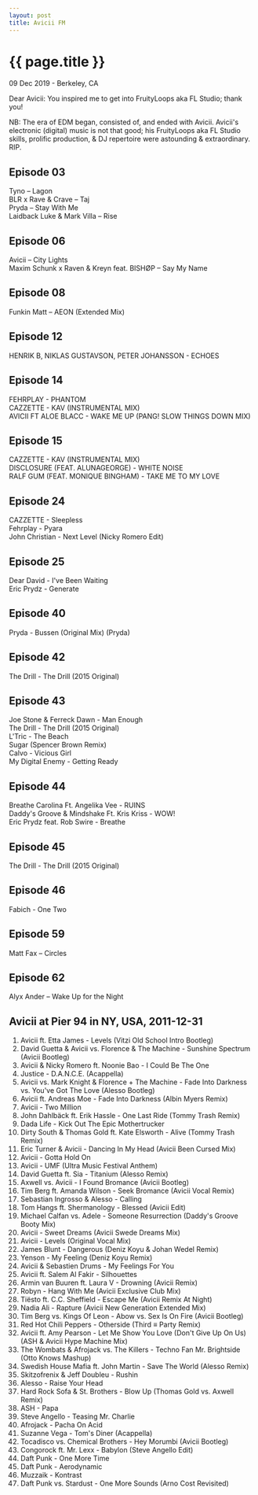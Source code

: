```yaml
---
layout: post
title: Avicii FM
---
```


{{ page.title }}
================

<p class="meta">09 Dec 2019 - Berkeley, CA</p>

Dear Avicii: You inspired me to get into FruityLoops aka FL Studio; thank you!

NB: The era of EDM began, consisted of, and ended with Avicii. Avicii's electronic (digital) music is not that good; his FruityLoops aka FL Studio skills, prolific production, & DJ repertoire were astounding & extraordinary. RIP.

## Episode 03
Tyno – Lagon  
BLR x Rave & Crave – Taj  
Pryda – Stay With Me  
Laidback Luke & Mark Villa – Rise

## Episode 06
Avicii – City Lights  
Maxim Schunk x Raven & Kreyn feat. BISHØP – Say My Name

## Episode 08
Funkin Matt – AEON (Extended Mix)

## Episode 12
HENRIK B, NIKLAS GUSTAVSON, PETER JOHANSSON - ECHOES

## Episode 14
FEHRPLAY - PHANTOM  
CAZZETTE - KAV (INSTRUMENTAL MIX)  
AVICII FT ALOE BLACC - WAKE ME UP (PANG! SLOW THINGS DOWN MIX)

## Episode 15
CAZZETTE - KAV (INSTRUMENTAL MIX)  
DISCLOSURE (FEAT. ALUNAGEORGE) - WHITE NOISE  
RALF GUM (FEAT. MONIQUE BINGHAM) - TAKE ME TO MY LOVE

## Episode 24
CAZZETTE - Sleepless  
Fehrplay - Pyara  
John Christian - Next Level (Nicky Romero Edit)

## Episode 25
Dear David - I've Been Waiting  
Eric Prydz - Generate

## Episode 40
Pryda - Bussen (Original Mix) (Pryda)

## Episode 42
The Drill - The Drill (2015 Original)

## Episode 43
Joe Stone & Ferreck Dawn - Man Enough  
The Drill - The Drill (2015 Original)  
L'Tric - The Beach  
Sugar (Spencer Brown Remix)  
Calvo - Vicious Girl  
My Digital Enemy - Getting Ready

## Episode 44
Breathe Carolina Ft. Angelika Vee - RUINS  
Daddy's Groove & Mindshake Ft. Kris Kriss - WOW!  
Eric Prydz feat. Rob Swire - Breathe

## Episode 45
The Drill - The Drill (2015 Original)

## Episode 46
Fabich - One Two

## Episode 59
Matt Fax – Circles

## Episode 62
Alyx Ander – Wake Up for the Night

## Avicii at Pier 94 in NY, USA, 2011-12-31
1. Avicii ft. Etta James - Levels (Vitzi Old School Intro Bootleg)
2. David Guetta & Avicii vs. Florence & The Machine - Sunshine Spectrum (Avicii Bootleg)
3. Avicii & Nicky Romero ft. Noonie Bao - I Could Be The One
4. Justice - D.A.N.C.E. (Acappella)
5. Avicii vs. Mark Knight & Florence + The Machine - Fade Into Darkness vs. You've Got The Love (Alesso Bootleg)
6. Avicii ft. Andreas Moe - Fade Into Darkness (Albin Myers Remix)
7. Avicii - Two Million
8. John Dahlbäck ft. Erik Hassle - One Last Ride (Tommy Trash Remix)
9. Dada Life - Kick Out The Epic Mothertrucker
10. Dirty South & Thomas Gold ft. Kate Elsworth - Alive (Tommy Trash Remix)
11. Eric Turner & Avicii - Dancing In My Head (Avicii Been Cursed Mix)
12. Avicii - Gotta Hold On
13. Avicii - UMF (Ultra Music Festival Anthem)
14. David Guetta ft. Sia - Titanium (Alesso Remix)
15. Axwell vs. Avicii - I Found Bromance (Avicii Bootleg)
16. Tim Berg ft. Amanda Wilson - Seek Bromance (Avicii Vocal Remix)
17. Sebastian Ingrosso & Alesso - Calling
18. Tom Hangs ft. Shermanology - Blessed (Avicii Edit)
19. Michael Calfan vs. Adele - Someone Resurrection (Daddy's Groove Booty Mix)
20. Avicii - Sweet Dreams (Avicii Swede Dreams Mix)
21. Avicii - Levels (Original Vocal Mix)
22. James Blunt - Dangerous (Deniz Koyu & Johan Wedel Remix)
23. Yenson - My Feeling (Deniz Koyu Remix)
24. Avicii & Sebastien Drums - My Feelings For You
25. Avicii ft. Salem Al Fakir - Silhouettes
26. Armin van Buuren ft. Laura V - Drowning (Avicii Remix)
27. Robyn - Hang With Me (Avicii Exclusive Club Mix)
28. Tiësto ft. C.C. Sheffield - Escape Me (Avicii Remix At Night)
29. Nadia Ali - Rapture (Avicii New Generation Extended Mix)
30. Tim Berg vs. Kings Of Leon - Abow vs. Sex Is On Fire (Avicii Bootleg)
31. Red Hot Chili Peppers - Otherside (Third ≡ Party Remix)
32. Avicii ft. Amy Pearson - Let Me Show You Love (Don't Give Up On Us) (ASH & Avicii Hype Machine Mix)
33. The Wombats & Afrojack vs. The Killers - Techno Fan Mr. Brightside (Otto Knows Mashup)
34. Swedish House Mafia ft. John Martin - Save The World (Alesso Remix)
35. Skitzofrenix & Jeff Doubleu - Rushin
36. Alesso - Raise Your Head
37. Hard Rock Sofa & St. Brothers - Blow Up (Thomas Gold vs. Axwell Remix)
38. ASH - Papa
39. Steve Angello - Teasing Mr. Charlie
40. Afrojack - Pacha On Acid
41. Suzanne Vega - Tom's Diner (Acappella)
42. Tocadisco vs. Chemical Brothers - Hey Morumbi (Avicii Bootleg)
43. Congorock ft. Mr. Lexx - Babylon (Steve Angello Edit)
44. Daft Punk - One More Time
45. Daft Punk - Aerodynamic
46. Muzzaik - Kontrast
47. Daft Punk vs. Stardust - One More Sounds (Arno Cost Revisited)